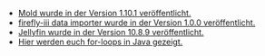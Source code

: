 * [Mold wurde in der Version 1.10.1 veröffentlicht.](https://github.com/rui314/mold/releases/tag/v1.10.1)
* [firefly-iii data importer wurde in der Version 1.0.0 veröffentlicht.](https://github.com/firefly-iii/data-importer/releases/tag/v1.0.0)
* [Jellyfin wurde in der Version 10.8.9 veröffentlicht.](https://github.com/jellyfin/jellyfin/releases/tag/v10.8.9)
* [Hier werden euch for-loops in Java gezeigt.](https://opensource.com/article/23/1/java-for-loops)

